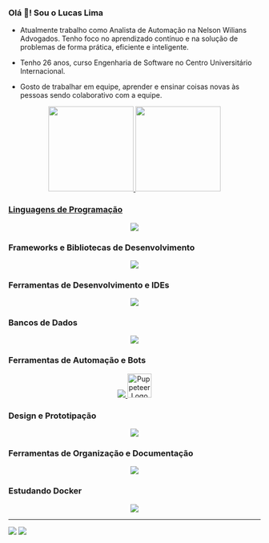 ### Olá 👋! Sou o Lucas Lima

- Atualmente trabalho como Analista de Automação na Nelson Wilians Advogados. Tenho foco no aprendizado contínuo e na solução de problemas de forma prática, eficiente e inteligente.

- Tenho 26 anos, curso Engenharia de Software no Centro Universitário Internacional.
- Gosto de trabalhar em equipe, aprender e ensinar coisas novas às pessoas sendo colaborativo com a equipe.


<div align="center">
  <a href="https://github.com/Lucas-FLima">
  <img height="170em" src="https://github-readme-stats.vercel.app/api?username=Lucas-FLima&show_icons=true&theme=tokyonight&include_all_commits=true&count_private=true"/>
  <img height="170em" src="https://github-readme-stats.vercel.app/api/top-langs/?username=Lucas-FLima&layout=compact&langs_count=7&theme=tokyonight"/>
</div>

### Linguagens de Programação
<p align="center">
  <a href="https://skillicons.dev">
    <img src="https://skillicons.dev/icons?i=js,ts,py,php" />
  </a>
</p>

### Frameworks e Bibliotecas de Desenvolvimento
<p align="center">
  <a href="https://skillicons.dev">
    <img src="https://skillicons.dev/icons?i=nodejs,express,react,nextjs,redux,laravel,prisma,sequelize,bootstrap,materialui,tailwind,styledcomponents,vite" />
  </a>
</p>

### Ferramentas de Desenvolvimento e IDEs
<p align="center">
  <a href="https://skillicons.dev">
    <img src="https://skillicons.dev/icons?i=git,github,androidstudio,firebase,postman,pycharm,vscode,npm,prisma,electron" />
  </a>
</p>

### Bancos de Dados
<p align="center">
  <a href="https://skillicons.dev">
    <img src="https://skillicons.dev/icons?i=mysql,postgresql" />
    
  </a>
</p>

### Ferramentas de Automação e Bots
<p align="center">
  <a href="https://skillicons.dev">
    <img src="https://skillicons.dev/icons?i=selenium,bots" />
    <img src="https://user-images.githubusercontent.com/10379601/29446482-04f7036a-841f-11e7-9872-91d1fc2ea683.png" alt="Puppeteer Logo" height="48px">
  </a>
</p>

### Design e Prototipação
<p align="center">
  <a href="https://skillicons.dev">
    <img src="https://skillicons.dev/icons?i=figma,ps" />
  </a>
</p>

### Ferramentas de Organização e Documentação
<p align="center">
  <a href="https://skillicons.dev">
    <img src="https://skillicons.dev/icons?i=notion,obsidian" />
  </a>
</p>

### Estudando Docker
<p align="center">
  <a href="https://skillicons.dev">
    <img src="https://skillicons.dev/icons?i=docker" />
  </a>
</p>
  
<hr>
  
<div> 
  <a href = "mailto:lupimfinito@gmail.com"><img src="https://img.shields.io/badge/Gmail-D14836?style=for-the-badge&logo=gmail&logoColor=white" target="_blank"></a>
  <a href="https://www.linkedin.com/in/lucasfreitaslima/" target="_blank"><img src="https://img.shields.io/badge/-LinkedIn-%230077B5?style=for-the-badge&logo=linkedin&logoColor=white" target="_blank"></a> 
</div>
